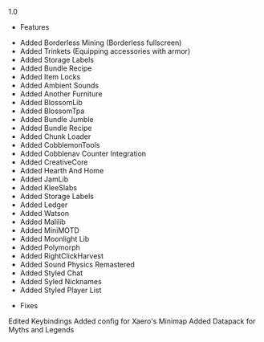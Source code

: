1.0

* Features
- Added Borderless Mining (Borderless fullscreen)
- Added Trinkets (Equipping accessories with armor)
- Added Storage Labels
- Added Bundle Recipe
- Added Item Locks
- Added Ambient Sounds
- Added Another Furniture
- Added BlossomLib
- Added BlossomTpa
- Added Bundle Jumble
- Added Bundle Recipe
- Added Chunk Loader
- Added CobblemonTools
- Added Cobblenav Counter Integration
- Added CreativeCore
- Added Hearth And Home
- Added JamLib
- Added KleeSlabs
- Added Storage Labels
- Added Ledger
- Added Watson
- Added Malilib
- Added MiniMOTD
- Added Moonlight Lib
- Added Polymorph
- Added RightClickHarvest
- Added Sound Physics Remastered
- Added Styled Chat
- Added Syled Nicknames
- Added Styled Player List

* Fixes

Edited Keybindings
Added config for Xaero's Minimap
Added Datapack for Myths and Legends

